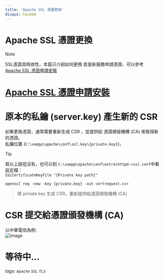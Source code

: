 ```yaml
---
title: 'Apache SSL 憑證更換'
disqus: hackmd
---
```

Apache SSL 憑證更換
===

>[!Note]
> SSL憑證具時效性，本篇只介紹如何更換
> 若是新服務申請憑證，可以參考 [Apache SSL 憑證申請安裝](https://github.com/Chw41/Server-conf./tree/main/Secure%20Sockets%20Layer)

# [Apache SSL 憑證申請安裝](https://github.com/Chw41/Server-conf./tree/main/Secure%20Sockets%20Layer) 

# 原本的私鑰 (server.key) 產生新的 CSR
如果更換憑證，通常需要重新生成 CSR ，並提供給 憑證頒發機構 (CA) 來取得新的憑證。\
私鑰位置 (`C:\xampp\apache\conf\ssl.key\{private.key}`)，

>[!Tip]
>若以上路徑沒有，也可以到 `C:\xampp\apache\conf\extra\httpd->ssl.conf`中看設定檔：\
>`SSLCertificateKeyFile "{Private key path}"`

```
openssl req -new -key {private.key} -out certrequest.csr
```
> 將 private key 生成 CSR，重新提供給憑證頒發機構 (CA)

# CSR 提交給憑證頒發機構 (CA)
以中華電信為例:\
![image](https://hackmd.io/_uploads/HJMj6ZcY1l.png)


# 等待中...

###### tags: `Apache` `SSL` `TLS`
